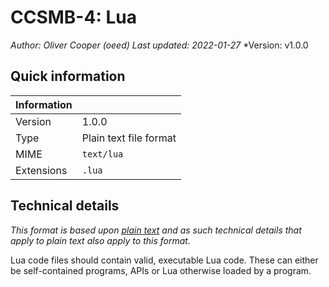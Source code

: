 # CCSMB-4: Lua

*Author: Oliver Cooper (oeed)*
*Last updated: 2022-01-27*
*Version: v1.0.0

## Quick information

| Information |                           |
| ----------- | ------------------------- |
| Version     | 1.0.0                     |
| Type        | Plain text file format    |
| MIME        | `text/lua`                |
| Extensions  | `.lua`                    |

## Technical details

*This format is based upon [plain text](/File-Formats/text/plain.md) and as such technical details that apply to plain
text also apply to this format.*

Lua code files should contain valid, executable Lua code. These can either be self-contained programs, APIs or Lua
otherwise loaded by a program.
